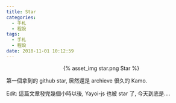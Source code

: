 ```yaml
---
title: Star
categories:
  - 手札
  - 程設
tags:
  - 手札
  - 程設
date: 2018-11-01 10:12:59
---
```

<center>{% asset_img star.png Star %}</center>

第一個拿到的 github star, 居然還是 archieve 很久的 Kamo.

Edit: 這篇文章發完幾個小時以後, Yayoi-js 也被 star 了, 今天到底是....
